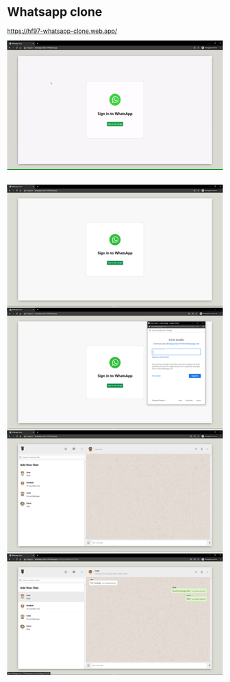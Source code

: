 # Whatsapp clone

https://hf97-whatsapp-clone.web.app/

![Demo](https://github.com/hf97/whatsapp-clone/blob/master/demo/demo.gif)

<br>

<img src="https://github.com/hf97/whatsapp-clone/blob/master/demo/login.png" width="600">

<br>

<img src="https://github.com/hf97/whatsapp-clone/blob/master/demo/loginGoogle.png" width="600">

<br>

<img src="https://github.com/hf97/whatsapp-clone/blob/master/demo/firstScreen.png" width="600">

<br>

<img src="https://github.com/hf97/whatsapp-clone/blob/master/demo/chat.png" width="600">
